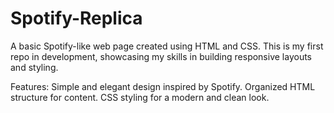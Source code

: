 # Spotify-Replica


A basic Spotify-like web page created using HTML and CSS. This is my first repo in development, showcasing my skills in building responsive layouts and styling.

Features:
Simple and elegant design inspired by Spotify.
Organized HTML structure for content.
CSS styling for a modern and clean look.
